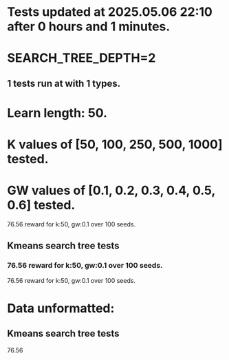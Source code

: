 # Tests updated at 2025.05.06 22:10 after 0 hours and 1 minutes.
# SEARCH_TREE_DEPTH=2

## 1 tests run at with 1 types.
# Learn length: 50.
# K values of [50, 100, 250, 500, 1000] tested.
# GW values of [0.1, 0.2, 0.3, 0.4, 0.5, 0.6] tested.

76.56 reward for k:50, gw:0.1 over 100 seeds.


## Kmeans search tree tests
### 76.56 reward for k:50, gw:0.1 over 100 seeds.

76.56 reward for k:50, gw:0.1 over 100 seeds.


# Data unformatted:



## Kmeans search tree tests
76.56
